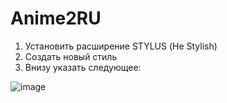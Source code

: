 # Anime2RU

1. Установить расширение STYLUS (Не Stylish)
2. Создать новый стиль
3. Внизу указать следующее:

![image](https://user-images.githubusercontent.com/23509297/117835719-c4aa8680-b280-11eb-9287-f677cd971041.png)
